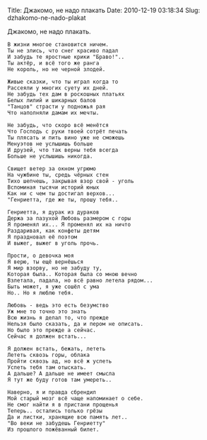 Title: Джакомо, не надо плакать
Date: 2010-12-19 03:18:34
Slug: dzhakomo-ne-nado-plakat


Джакомо, не надо плакать.

    В жизни многое становится ничем.
    Ты не злись, что снег красиво падал
    И забудь те яростные крики "Браво!"..
    Ты актёр, и всё того же ранга
    Не король, но не черной злодей.
    
    Живые сказки, что ты играл когда то
    Рассеяли у многих суету их дней.
    Не забудь тех дам в роскошных платьях
    Белых лилий и шикарных балов
    "Танцов" страсти у подножья рая
    Что наполняли дамам их мечты.
    
    Не забудь, что скоро всё менётся
    Что Господь с руки твоей сотрёт печать
    Ты плясать и пить вино уже не сможешь
    Менуэтов не услышишь больше
    И друзей, что так верны тебя всегда
    Больше не услышишь никогда.
    
    Свищет ветер за окном угрюмо
    На чужбине ты, средь чёрных стен
    Тихо шепчешь, закрывая взор свой - уголь
    Вспоминая тысячи историй юных
    Как ни с чем ты достигал верхов...
    "Генриетта, где же ты, прошу тебя..
    
    Генриетта, я дурак из дураков
    Держа за пазухой Любовь размером с горы
    Я променял их... Я променял их на ничто
    Раздаривая, как конфеты детям
    Я праздновал её поэтом
    И выжег, выжег в уголь прочь.
    
    Прости, о девочка моя
    Я верю, ты ещё вернёшься
    Я мир взорву, но не забуду ту,
    Которая была.. Которая была со мною вечно
    Взлетала, падала, но всё равно летела рядом...
    Быть может, я уже сошёл с ума
    Но.. Но я люблю тебя.
    
    Любовь - ведь это есть безумство
    Уж мне то точно это знать
    Всю жизнь я делал то, что прежде
    Нельзя было сказать, да и пером не описать.
    Но было это прежде а сейчас.
    Сейчас я должен встать...
    
    Я должен встать, бежать, лететь
    Лететь сквозь горы, облака
    Пройти сквозь ад, но всё ж успеть
    Успеть тебя там отыскать.
    А дальше? А дальше не имеет смысла
    Я тут же буду готов там умереть..
    
    Наверно, я и правда сбрендил
    Мой старый мозг всё чаще напоминает о себе.
    Не смог найти я в пристани прощенья
    Теперь.. остались только грёзы
    Да и листки, хранящие всю память лет..
    "Во веки не забудешь Генриетту"
    Из прошлого пожёванный билет.
    

